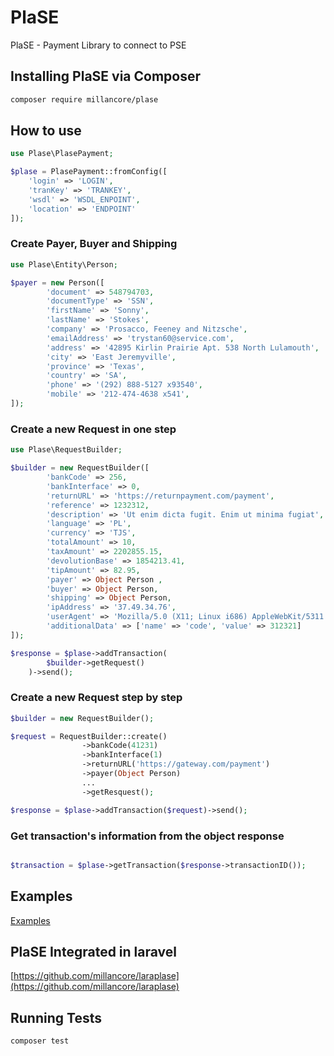# PlaSE
PlaSE - Payment Library to connect to PSE

## Installing PlaSE via Composer

``` bash
composer require millancore/plase
```

## How to use

``` php
use Plase\PlasePayment;

$plase = PlasePayment::fromConfig([
    'login' => 'LOGIN',
    'tranKey' => 'TRANKEY',
    'wsdl' => 'WSDL_ENPOINT',
    'location' => 'ENDPOINT'
]);
```
### Create Payer, Buyer and Shipping

```php
use Plase\Entity\Person;

$payer = new Person([
        'document' => 548794703,
        'documentType' => 'SSN',
        'firstName' => 'Sonny',
        'lastName' => 'Stokes',
        'company' => 'Prosacco, Feeney and Nitzsche',
        'emailAddress' => 'trystan60@service.com',
        'address' => '42895 Kirlin Prairie Apt. 538 North Lulamouth',
        'city' => 'East Jeremyville',
        'province' => 'Texas',
        'country' => 'SA',
        'phone' => '(292) 888-5127 x93540',
        'mobile' => '212-474-4638 x541',
]);
```
### Create a new Request in one step

```php
use Plase\RequestBuilder;

$builder = new RequestBuilder([
        'bankCode' => 256,
        'bankInterface' => 0,
        'returnURL' => 'https://returnpayment.com/payment',
        'reference' => 1232312,
        'description' => 'Ut enim dicta fugit. Enim ut minima fugiat',
        'language' => 'PL',
        'currency' => 'TJS',
        'totalAmount' => 10,
        'taxAmount' => 2202855.15,
        'devolutionBase' => 1854213.41,
        'tipAmount' => 82.95,
        'payer' => Object Person ,
        'buyer' => Object Person,
        'shipping' => Object Person,
        'ipAddress' => '37.49.34.76',
        'userAgent' => 'Mozilla/5.0 (X11; Linux i686) AppleWebKit/5311 (KHTML, like Gecko) Chrome/37.0.862.0 Mobile Safari/5311',
        'additionalData' => ['name' => 'code', 'value' => 312321]
]);

$response = $plase->addTransaction(
        $builder->getRequest()
    )->send();
```

### Create a new Request step by step

```php
$builder = new RequestBuilder();

$request = RequestBuilder::create()
                ->bankCode(41231)
                ->bankInterface(1)
                ->returnURL('https://gateway.com/payment')
                ->payer(Object Person)
                ...
                ->getResquest();

$response = $plase->addTransaction($request)->send();
```

### Get transaction's information from the object response

```php

$transaction = $plase->getTransaction($response->transactionID());

```

## Examples
[Examples](https://github.com/millancore/plase/tree/master/examples)

## PlaSE Integrated in laravel
[https://github.com/millancore/laraplase](https://github.com/millancore/laraplase) 

## Running Tests

``` bash
composer test
```
